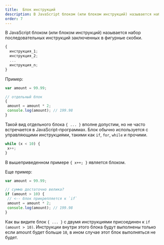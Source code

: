 ```yaml
---
title:  Блок инструкций
description: В JavaScript блоком (или блоком инструкций) называется набор последовательных инструкций заключенных в фигурные скобки.
order: 7
---
```


В JavaScript блоком (или блоком инструкций) называется набор последовательных инструкций заключенных в фигурные скобки.

```javascript
{
  инструкция_1;
  инструкция_2;
  ...
  инструкция_n;
}
```

Пример:

```javascript
var amount = 99.99;

// отдельный блок
{
 amount = amount * 2;
 console.log(amount); // 199.98
}
```

Такой вид отдельного блока `{ ... }` вполне допустим, но не часто встречается в JavaScript-программах. Блок обычно используется с управляющими инструкциями, такими как `if`, `for`, `while` и прочими.

```javascript
while (x < 10) {
 x++;
}
```

В вышеприведенном примере `{ x++; }` является блоком.

Еще пример:

```javascript
var amount = 99.99;

// сумма достаточно велика?
if (amount > 10) {
 // <-- блок прикрепляется к `if`
 amount = amount * 2;
 console.log(amount); // 199.98
}
```

Как вы видите блок `{ ... }` с двумя инструкциями присоединен к `if (amount > 10)`. Инструкции внутри этого блока будут выполнены только если amount будет больше `10`, в ином случае этот блок выполняться не будет.
